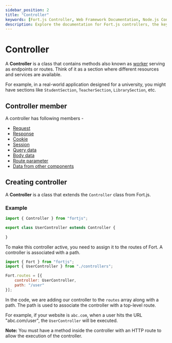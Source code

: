 ```yaml
---
sidebar_position: 2
title: "Controller"
keywords: [Fort.js Controller, Web Framework Documentation, Node.js Controller, MVC, HTTP Request Handling, Web Application Logic]
description: Explore the documentation for Fort.js controllers, the key components for handling HTTP requests, organizing application logic, and building robust web applications.
---
```


# Controller

A **Controller** is a class that contains methods also known as [worker](/docs/advanced/worker.md) serving as endpoints or routes. Think of it as a section where different resources and services are available.

For example, in a real-world application designed for a university, you might have sections like `StudentSection`, `TeacherSection`, `LibrarySection`, etc.

## Controller member

A controller has following members - 

* [Request](/docs/interfaces/http-request.md)
* [Response](/docs/interfaces/http-response.md)
* [Cookie](/docs/concepts/cookie.md)
* [Session](/docs/concepts/session.md)
* [Query data](/docs/concepts/query.md)
* [Body data](/docs/concepts/body.md)
* [Route parameter](/docs/concepts/param.md)
* [Data from other components](/docs/concepts/data.md)

## Creating controller

A **Controller** is a class that extends the `Controller` class from Fort.js.

### Example

```javascript
import { Controller } from "fortjs";

export class UserController extends Controller {
   
}
```

To make this controller active, you need to assign it to the routes of Fort. A controller is associated with a path.

```javascript
import { Fort } from "fortjs";
import { UserController } from "./controllers";

Fort.routes = [{
    controller: UserController,
    path: "/user"
}];
```

In the code, we are adding our controller to the `routes` array along with a path. The path is used to associate the controller with a top-level route.

For example, if your website is `abc.com`, when a user hits the URL "abc.com/user", the `UserController` will be executed.

**Note:** You must have a method inside the controller with an HTTP route to allow the execution of the controller.